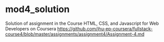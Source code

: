 # mod4_solution
Solution of assignment in the Course HTML, CSS, and Javascript for Web Developers on Coursera
https://github.com/jhu-ep-coursera/fullstack-course4/blob/master/assignments/assignment4/Assignment-4.md
